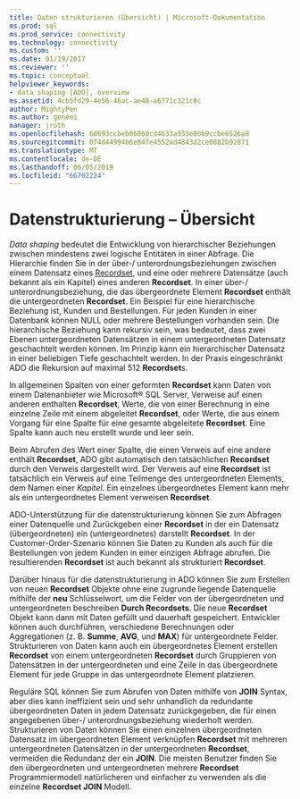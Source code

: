 ```yaml
---
title: Daten strukturieren (Übersicht) | Microsoft-Dokumentation
ms.prod: sql
ms.prod_service: connectivity
ms.technology: connectivity
ms.custom: ''
ms.date: 01/19/2017
ms.reviewer: ''
ms.topic: conceptual
helpviewer_keywords:
- data shaping [ADO], overview
ms.assetid: 4cb5fd29-4e56-46ac-ae48-a6771c321c0c
author: MightyPen
ms.author: genemi
manager: jroth
ms.openlocfilehash: 6d693ccbeb06860cd4633a933e80b9ccbe6526a8
ms.sourcegitcommit: 074d44994b6e84fe4552ad4843d2ce0882b92871
ms.translationtype: MT
ms.contentlocale: de-DE
ms.lasthandoff: 06/05/2019
ms.locfileid: "66702224"
---
```

# <a name="data-shaping-overview"></a>Datenstrukturierung – Übersicht
*Data shaping* bedeutet die Entwicklung von hierarchischer Beziehungen zwischen mindestens zwei logische Entitäten in einer Abfrage. Die Hierarchie finden Sie in der über-/ unterordnungsbeziehungen zwischen einem Datensatz eines [Recordset](../../../ado/reference/ado-api/recordset-object-ado.md), und eine oder mehrere Datensätze (auch bekannt als ein Kapitel) eines anderen **Recordset**. In einer über-/ unterordnungsbeziehung, die das übergeordnete Element **Recordset** enthält die untergeordneten **Recordset**. Ein Beispiel für eine hierarchische Beziehung ist, Kunden und Bestellungen. Für jeden Kunden in einer Datenbank können NULL oder mehrere Bestellungen vorhanden sein. Die hierarchische Beziehung kann rekursiv sein, was bedeutet, dass zwei Ebenen untergeordneten Datensätzen in einem untergeordneten Datensatz geschachtelt werden können. Im Prinzip kann ein hierarchischer Datensatz in einer beliebigen Tiefe geschachtelt werden. In der Praxis eingeschränkt ADO die Rekursion auf maximal 512 **Recordset**s.  
  
 In allgemeinen Spalten von einer geformten **Recordset** kann Daten von einem Datenanbieter wie Microsoft® SQL Server, Verweise auf einen anderen enthalten **Recordset**, Werte, die von einer Berechnung in eine einzelne Zeile mit einem abgeleitet **Recordset**, oder Werte, die aus einem Vorgang für eine Spalte für eine gesamte abgeleitete **Recordset**. Eine Spalte kann auch neu erstellt wurde und leer sein.  
  
 Beim Abrufen des Wert einer Spalte, die einen Verweis auf eine andere enthält **Recordset**, ADO gibt automatisch den tatsächlichen **Recordset** durch den Verweis dargestellt wird. Der Verweis auf eine **Recordset** ist tatsächlich ein Verweis auf eine Teilmenge des untergeordneten Elements, dem Namen einer *Kapitel*. Ein einzelnes übergeordnetes Element kann mehr als ein untergeordnetes Element verweisen **Recordset**.  
  
 ADO-Unterstützung für die datenstrukturierung können Sie zum Abfragen einer Datenquelle und Zurückgeben einer **Recordset** in der ein Datensatz (übergeordneten) ein (untergeordnetes) darstellt **Recordset**. In der Customer-Order-Szenario können Sie Daten zu Kunden als auch für die Bestellungen von jedem Kunden in einer einzigen Abfrage abrufen. Die resultierenden **Recordset** ist auch bekannt als strukturiert **Recordset**.  
  
 Darüber hinaus für die datenstrukturierung in ADO können Sie zum Erstellen von neuen **Recordset** Objekte ohne eine zugrunde liegende Datenquelle mithilfe der **neu** Schlüsselwort, um die Felder von der übergeordneten und untergeordneten beschreiben  **Durch Recordsets**. Die neue **Recordset** Objekt kann dann mit Daten gefüllt und dauerhaft gespeichert. Entwickler können auch durchführen, verschiedene Berechnungen oder Aggregationen (z. B. **Summe**, **AVG**, und **MAX**) für untergeordnete Felder. Strukturieren von Daten kann auch ein übergeordnetes Element erstellen **Recordset** von einem untergeordneten **Recordset** durch Gruppieren von Datensätzen in der untergeordneten und eine Zeile in das übergeordnete Element für jede Gruppe in das untergeordnete Element platzieren.  
  
 Reguläre SQL können Sie zum Abrufen von Daten mithilfe von **JOIN** Syntax, aber dies kann ineffizient sein und sehr unhandlich da redundante übergeordneten Daten in jedem Datensatz zurückgegeben, die für einen angegebenen über-/ unterordnungsbeziehung wiederholt werden. Strukturieren von Daten können Sie einen einzelnen übergeordneten Datensatz im übergeordneten Element verknüpfen **Recordset** mit mehreren untergeordneten Datensätzen in der untergeordneten **Recordset**, vermeiden die Redundanz der ein **JOIN**. Die meisten Benutzer finden Sie den übergeordneten und untergeordneten mehrere **Recordset** Programmiermodell natürlicheren und einfacher zu verwenden als die einzelne **Recordset JOIN** Modell.
